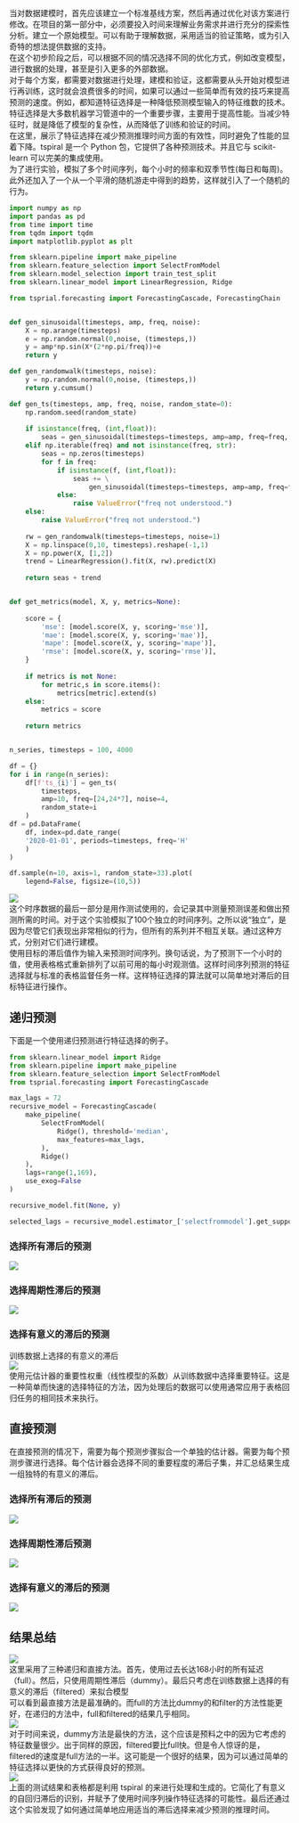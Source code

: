 当对数据建模时，首先应该建立一个标准基线方案，然后再通过优化对该方案进行修改。在项目的第一部分中，必须要投入时间来理解业务需求并进行充分的探索性分析。建立一个原始模型。可以有助于理解数据，采用适当的验证策略，或为引入奇特的想法提供数据的支持。<br />在这个初步阶段之后，可以根据不同的情况选择不同的优化方式，例如改变模型，进行数据的处理，甚至是引入更多的外部数据。<br />对于每个方案，都需要对数据进行处理，建模和验证，这都需要从头开始对模型进行再训练，这时就会浪费很多的时间，如果可以通过一些简单而有效的技巧来提高预测的速度。例如，都知道特征选择是一种降低预测模型输入的特征维数的技术。特征选择是大多数机器学习管道中的一个重要步骤，主要用于提高性能。当减少特征时，就是降低了模型的复杂性，从而降低了训练和验证的时间。<br />在这里，展示了特征选择在减少预测推理时间方面的有效性，同时避免了性能的显着下降。tspiral 是一个 Python 包，它提供了各种预测技术。并且它与 scikit-learn 可以完美的集成使用。<br />为了进行实验，模拟了多个时间序列，每个小时的频率和双季节性(每日和每周)。此外还加入了一个从一个平滑的随机游走中得到的趋势，这样就引入了一个随机的行为。
```python
import numpy as np 
import pandas as pd 
from time import time
from tqdm import tqdm
import matplotlib.pyplot as plt

from sklearn.pipeline import make_pipeline
from sklearn.feature_selection import SelectFromModel
from sklearn.model_selection import train_test_split
from sklearn.linear_model import LinearRegression, Ridge

from tsprial.forecasting import ForecastingCascade, ForecastingChain


def gen_sinusoidal(timesteps, amp, freq, noise):
    X = np.arange(timesteps)
    e = np.random.normal(0,noise, (timesteps,))
    y = amp*np.sin(X*(2*np.pi/freq))+e
    return y

def gen_randomwalk(timesteps, noise):
    y = np.random.normal(0,noise, (timesteps,))
    return y.cumsum()

def gen_ts(timesteps, amp, freq, noise, random_state=0):
    np.random.seed(random_state)
    
    if isinstance(freq, (int,float)):
        seas = gen_sinusoidal(timesteps=timesteps, amp=amp, freq=freq, noise=noise)
    elif np.iterable(freq) and not isinstance(freq, str):
        seas = np.zeros(timesteps)
        for f in freq:
            if isinstance(f, (int,float)):
                seas += \
                    gen_sinusoidal(timesteps=timesteps, amp=amp, freq=f, noise=noise)
            else:
                raise ValueError("freq not understood.")
    else:
        raise ValueError("freq not understood.")
    
    rw = gen_randomwalk(timesteps=timesteps, noise=1)
    X = np.linspace(0,10, timesteps).reshape(-1,1)
    X = np.power(X, [1,2])
    trend = LinearRegression().fit(X, rw).predict(X)
    
    return seas + trend


def get_metrics(model, X, y, metrics=None):
    
    score = {
        'mse': [model.score(X, y, scoring='mse')],
        'mae': [model.score(X, y, scoring='mae')],
        'mape': [model.score(X, y, scoring='mape')],
        'rmse': [model.score(X, y, scoring='rmse')],
    }
    
    if metrics is not None:
        for metric,s in score.items():
            metrics[metric].extend(s)
    else:
        metrics = score
    
    return metrics


n_series, timesteps = 100, 4000

df = {}
for i in range(n_series):
    df[f'ts_{i}'] = gen_ts(
        timesteps, 
        amp=10, freq=[24,24*7], noise=4,
        random_state=i
    )
df = pd.DataFrame(
    df, index=pd.date_range(
    '2020-01-01', periods=timesteps, freq='H'
    )
)

df.sample(n=10, axis=1, random_state=33).plot(
    legend=False, figsize=(10,5))
```
![](https://cdn.nlark.com/yuque/0/2022/png/396745/1663991417066-11f5e346-daef-4cc5-af7c-6cb1dc5fd939.png#averageHue=%23bb913e&clientId=u82464c8f-5f59-4&from=paste&id=u853203f5&originHeight=314&originWidth=606&originalType=url&ratio=1&rotation=0&showTitle=false&status=done&style=shadow&taskId=u07aaa74e-bffa-41db-b5e1-96b13de58e1&title=)<br />这个时序数据的最后一部分是用作测试使用的，会记录其中测量预测误差和做出预测所需的时间。对于这个实验模拟了100个独立的时间序列。之所以说“独立”，是因为尽管它们表现出非常相似的行为，但所有的系列并不相互关联。通过这种方式，分别对它们进行建模。<br />使用目标的滞后值作为输入来预测时间序列。换句话说，为了预测下一个小时的值，使用表格格式重新排列了以前可用的每小时观测值。这样时间序列预测的特征选择就与标准的表格监督任务一样。这样特征选择的算法就可以简单地对滞后的目标特征进行操作。
<a name="TfqCy"></a>
## 递归预测
下面是一个使用递归预测进行特征选择的例子。
```python
from sklearn.linear_model import Ridge
from sklearn.pipeline import make_pipeline
from sklearn.feature_selection import SelectFromModel
from tsprial.forecasting import ForecastingCascade

max_lags = 72
recursive_model = ForecastingCascade(
    make_pipeline(
        SelectFromModel(
            Ridge(), threshold='median',
            max_features=max_lags,
        ), 
        Ridge()
    ),
    lags=range(1,169),
    use_exog=False
)

recursive_model.fit(None, y)

selected_lags = recursive_model.estimator_['selectfrommodel'].get_support(indices=True)
```
<a name="vo77G"></a>
### 选择所有滞后的预测
![](https://cdn.nlark.com/yuque/0/2022/png/396745/1663991417096-bc58aa48-d3b7-4d34-8c44-db817469ce5b.png#averageHue=%23e3d7d7&clientId=u82464c8f-5f59-4&from=paste&id=u785e2fe1&originHeight=104&originWidth=1080&originalType=url&ratio=1&rotation=0&showTitle=false&status=done&style=shadow&taskId=u99d9970b-6785-463a-9cc7-82bd7cb9b07&title=)
<a name="uA2qo"></a>
### 选择周期性滞后的预测
![](https://cdn.nlark.com/yuque/0/2022/png/396745/1663991418158-a2e18cdc-e607-421d-a943-ee8ab1ce52ee.png#averageHue=%23e2d6d6&clientId=u82464c8f-5f59-4&from=paste&id=ue3ebbb94&originHeight=103&originWidth=1080&originalType=url&ratio=1&rotation=0&showTitle=false&status=done&style=shadow&taskId=u885aead3-907d-43b3-91f1-81c6da1b539&title=)
<a name="ZbX4T"></a>
### 选择有意义的滞后的预测
训练数据上选择的有意义的滞后<br />![](https://cdn.nlark.com/yuque/0/2022/png/396745/1663991417141-ee87f2d1-66cc-4dad-84c8-fb3f79e0d6ca.png#averageHue=%23e2d6d6&clientId=u82464c8f-5f59-4&from=paste&id=ufa2cfbad&originHeight=98&originWidth=1080&originalType=url&ratio=1&rotation=0&showTitle=false&status=done&style=shadow&taskId=ud16703b5-e80f-4733-a7d2-43d4c00cc70&title=)<br />使用元估计器的重要性权重（线性模型的系数）从训练数据中选择重要特征。这是一种简单而快速的选择特征的方法，因为处理后的数据可以使用通常应用于表格回归任务的相同技术来执行。
<a name="LhNSS"></a>
## 直接预测
在直接预测的情况下，需要为每个预测步骤拟合一个单独的估计器。需要为每个预测步骤进行选择。每个估计器会选择不同的重要程度的滞后子集，并汇总结果生成一组独特的有意义的滞后。
<a name="gKiKr"></a>
### 选择所有滞后的预测
![](https://cdn.nlark.com/yuque/0/2022/png/396745/1663991417098-2dd645ea-338b-4103-bbc6-74da01f93ae8.png#averageHue=%23e2d6d6&clientId=u82464c8f-5f59-4&from=paste&id=uff5e40f4&originHeight=100&originWidth=1080&originalType=url&ratio=1&rotation=0&showTitle=false&status=done&style=shadow&taskId=uc8cc4d7c-785a-4b63-84dd-5e79f1cbbaa&title=)
<a name="pKKt2"></a>
### 选择周期性滞后预测
![](https://cdn.nlark.com/yuque/0/2022/png/396745/1663991417407-a6445144-a4a8-49b2-b202-86eb5378fb37.png#averageHue=%23e1d5d5&clientId=u82464c8f-5f59-4&from=paste&id=u5f50de85&originHeight=98&originWidth=1080&originalType=url&ratio=1&rotation=0&showTitle=false&status=done&style=shadow&taskId=u924e77df-5359-452b-b134-3c82a764299&title=)
<a name="GyHZw"></a>
### 选择有意义的滞后的预测
![](https://cdn.nlark.com/yuque/0/2022/png/396745/1663991417458-b5481377-3b94-447f-904c-3417aee237e8.png#averageHue=%23e2d6d6&clientId=u82464c8f-5f59-4&from=paste&id=ucc4c5b28&originHeight=100&originWidth=1080&originalType=url&ratio=1&rotation=0&showTitle=false&status=done&style=shadow&taskId=ua5372689-b327-4399-8bde-4c31fc49aa8&title=)
<a name="tD3kX"></a>
## 结果总结
![](https://cdn.nlark.com/yuque/0/2022/png/396745/1663991417424-dc005f76-8a0d-4228-8545-3513996f4f95.png#averageHue=%23e8e8e8&clientId=u82464c8f-5f59-4&from=paste&id=u421c01d5&originHeight=360&originWidth=1016&originalType=url&ratio=1&rotation=0&showTitle=false&status=done&style=shadow&taskId=u40836f5e-e062-4e61-b301-621379988d8&title=)<br />这里采用了三种递归和直接方法。首先，使用过去长达168小时的所有延迟（full）。然后，只使用周期性滞后（dummy）。最后只考虑在训练数据上选择的有意义的滞后（filtered）来拟合模型<br />可以看到最直接方法是最准确的。而full的方法比dummy的和filter的方法性能更好，在递归的方法中，full和filtered的结果几乎相同。<br />![](https://cdn.nlark.com/yuque/0/2022/png/396745/1663991417610-a62ee487-85b3-43cc-98de-e83c180684dc.png#averageHue=%23a6977c&clientId=u82464c8f-5f59-4&from=paste&id=u71f56858&originHeight=617&originWidth=1080&originalType=url&ratio=1&rotation=0&showTitle=false&status=done&style=shadow&taskId=u97d384db-4d3f-4b90-87a4-019ddb95940&title=)<br />对于时间来说，dummy方法是最快的方法，这个应该是预料之中的因为它考虑的特征数量很少。出于同样的原因，filtered要比full快。但是令人惊讶的是，filtered的速度是full方法的一半。这可能是一个很好的结果，因为可以通过简单的特征选择以更快的方式获得良好的预测。<br />![](https://cdn.nlark.com/yuque/0/2022/png/396745/1663991417697-71f0044c-6244-4c3d-b9fd-b965161ca0d6.png#averageHue=%23f9f1e3&clientId=u82464c8f-5f59-4&from=paste&id=ufabb6b2f&originHeight=319&originWidth=554&originalType=url&ratio=1&rotation=0&showTitle=false&status=done&style=shadow&taskId=u49dceb4d-0af0-4ff8-b16d-962af7ce078&title=)<br />上面的测试结果和表格都是利用 tspiral 的来进行处理和生成的。它简化了有意义的自回归滞后的识别，并赋予了使用时间序列操作特征选择的可能性。最后还通过这个实验发现了如何通过简单地应用适当的滞后选择来减少预测的推理时间。
